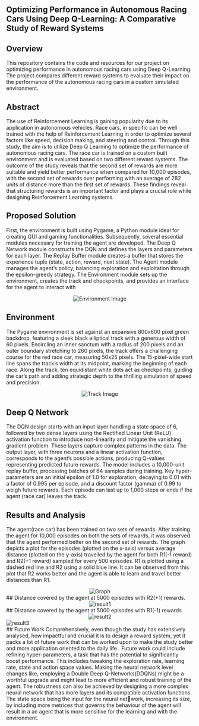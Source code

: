 ## Optimizing Performance in Autonomous Racing Cars Using Deep Q-Learning: A Comparative Study of Reward Systems

## Overview

This repository contains the code and resources for our project on optimizing performance in autonomous racing cars using Deep Q-Learning. The project compares different reward systems to evaluate their impact on the performance of the autonomous racing cars in a custom simulated environment.

## Abstract
The use of Reinforcement Learning is gaining popularity due to its application in
autonomous vehicles. Race cars, in specific can be well trained with the help of
Reinforcement Learning in order to optimize several factors like speed, decision
making, and steering and control. Through this study, the aim is to utilize Deep
Q Learning to optimize the performance of autonomous racing cars. The race
car is trained on a custom built environment and is evaluated based on two
different reward systems. The outcome of the study reveals that the second set
of rewards are more suitable and yield better performance when compared for
10,000 episodes, with the second set of rewards over performing with an average
of 282 units of distance more than the first set of rewards. These findings reveal
that structuring rewards is an important factor and plays a crucial role while
designing Reinforcement Learning systems.

## Proposed Solution
First, the environment is
built using Pygame, a Python module ideal for creating GUI and gaming functionalities. Subsequently, several essential modules necessary for training the agent are
developed. The Deep Q Network module constructs the DQN and defines the layers
and parameters for each layer. The Replay Buffer module creates a buffer that stores
the experience tuple (state, action, reward, next state). The Agent module manages
the agent’s policy, balancing exploration and exploitation through the epsilon-greedy
strategy. The Environment module sets up the environment, creates the track and
checkpoints, and provides an interface for the agent to interact with

<div align="center">
  <img src="https://github.com/user-attachments/assets/f1915be2-f216-413c-a35e-476b7e51dd56" alt="Environment Image">
</div>

## Environment
The Pygame environment is set against an expansive 800x600 pixel green backdrop,
featuring a sleek black elliptical track with a generous width of 60 pixels. Encircling
an inner sanctum with a radius of 200 pixels and an outer boundary stretching to
260 pixels, the track offers a challenging course for the red race car, measuring 50x25
pixels. The 15-pixel-wide start line spans the track’s width at its midpoint, marking the
beginning of each race. Along the track, ten equidistant white dots act as checkpoints,
guiding the car’s path and adding strategic depth to the thrilling simulation of speed
and precision.

<div align="center">
  <img src="https://github.com/user-attachments/assets/6ad4f471-2f59-4814-93db-c8d43e54ccbe" alt="Track Image">
</div>

## Deep Q Network
The DQN design starts with an input layer handling a state space of 6, followed
by two dense layers using the Rectified Linear Unit (ReLU) activation function to
introduce non-linearity and mitigate the vanishing gradient problem. These layers
capture complex patterns in the data. The output layer, with three neurons and a
linear activation function, corresponds to the agent’s possible actions, producing Q-values representing predicted future rewards. The model includes a 10,000-unit replay
buffer, processing batches of 64 samples during training. Key hyper-parameters are
an initial epsilon of 1.0 for exploration, decaying to 0.01 with a factor of 0.995 per
episode, and a discount factor (gamma) of 0.99 to weigh future rewards. Each episode
can last up to 1,000 steps or ends if the agent (race car) leaves the track.

## Results and Analysis
The agent(race car) has been trained on two sets of rewards. After training the agent
for 10,000 episodes on both the sets of rewards, it was observed that the agent performed better on the second set of rewards. The graph depicts a plot for
the episodes (plotted on the x-axis) versus average distance (plotted on the y-axis)
travelled by the agent for both R1(-1 reward) and R2(+1 reward) sampled for every 500 episodes. R1 is plotted using a dashed red line and R2 using a solid blue line. It can be observed from this plot that R2 works better and the agent is able to learn and travel better distances
than R1.
<div align="center">
  <img src="https://github.com/user-attachments/assets/6c63e91f-87ae-4181-adeb-0ec114623e83" alt="Graph">
</div>
## Distance covered by the agent at 5000 episodes with R2(+1) rewards.
<div align="center">
  <img src="https://github.com/user-attachments/assets/be4cdcd2-6986-4c13-9146-3fa11a943fd2" alt="result1">
</div>
## Distance covered by the agent at 5000 episodes with R1(-1) rewards.
<div align="center">
  <img src="https://github.com/user-attachments/assets/efd64f23-3f07-42d4-bfa4-5f02203b2bf5" alt="result2">
</div>

<div>
  <img src="https://github.com/user-attachments/assets/7135e074-47e3-4104-9fb8-b6ac00ee1084" alt="result3">
</div>
## Future Work
Comprehensively, even though the study has extensively analysed, how
impactful and crucial it is to design a reward system, yet it packs a lot of future work
that can be worked upon to make the study better and more application oriented to
the daily life .
Future work could include refining hyper-parameters, a task that has the potential to significantly boost performance. This includes tweaking the exploration rate,
learning rate, state and action space values. Making the neural network level changes
like, employing a Double Deep Q-Networks(DDQNs) might be a worthful upgrade and
might lead to more efficient and robust training of the agent. The robustness can also
be achieved by designing a more complex neural network that has more layers and its
compatible activation functions. The state space being the input for the neural network, increasing its size, by including more metrices that governs the behaviour of
the agent will result in a an agent that is more sensitive for the learning and with the
environment.
